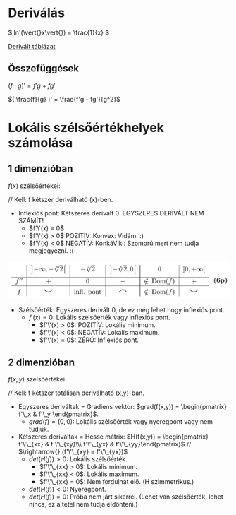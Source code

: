 # Deriválás

$ ln'(\vert{}x\vert{}) = \frac{1}{x} $

[Derivált táblázat](derivalt_tablazat.pdf)

## Összefüggések

$( f\cdot{}g )' = f'g + fg'$

$( \frac{f}{g} )' = \frac{f'g - fg'}{g^2}$

# Lokális szélsőértékhelyek számolása

## 1 dimenzióban

$f(x)$ szélsőértékei:

// Kell: f kétszer deriválható (x)-ben.
- Inflexiós pont: Kétszeres derivált 0. EGYSZERES DERIVÁLT NEM SZÁMÍT!
  - $f'\'(x) = 0$
  - $f'\'(x) > 0$ POZITÍV: Konvex: Vidám. :)
  - $f'\'(x) < 0$ NEGATÍV: KonkáViki: Szomorú mert nem tudja megjegyezni. :(

![./assets/konvex_konkav.png](./assets/konvex_konkav.png)

- Szélsőérték: Egyszeres derivált 0, de ez még lehet hogy inflexiós pont.
  - $f'(x) = 0$: Lokális szélsőérték vagy inflexiós pont.
    - $f'\'(x) > 0$: POZITÍV: Lokális minimum.
    - $f'\'(x) < 0$: NEGATÍV: Lokális maximum.
    - $f'\'(x) = 0$: ZÉRÓ: Inflexiós pont.

## 2 dimenzióban

$f(x,y)$ szélsőértékei:

// Kell: f kétszer totálisan deriválható (x,y)-ban.

- Egyszeres deriváltak = Gradiens vektor: $grad(f(x,y)) = \begin{pmatrix} f'\_x & f'\_y \end{pmatrix}$.
  -  $grad(f) = (0,0)$: Lokális szélsőérték vagy nyeregpont vagy nem tudjuk.
- Kétszeres deriváltak = Hesse mátrix: $H(f(x,y)) = \begin{pmatrix} f'\'\_{xx} & f'\'\_{xy}\\\ f'\'\_{yx} & f'\'\_{yy}\end{pmatrix}$ // $\rightarrow{} (f'\'\_{xy} = f'\'\_{yx})$
  - $det(H(f)) > 0$: Lokális szélsőérték.
    - $f'\'\_{xx} > 0$: Lokális minimum.
    - $f'\'\_{xx} < 0$: Lokális maximum.
    - $f'\'\_{xx} = 0$: Nem fordulhat elő. (H szimmetrikus.)
  - $det(H(f)) < 0$: Nyeregpont.
  - $det(H(f)) = 0$: Próba nem járt sikerrel. (Lehet van szélsőérték, lehet nincs, ez a tétel nem tudja eldönteni.)
